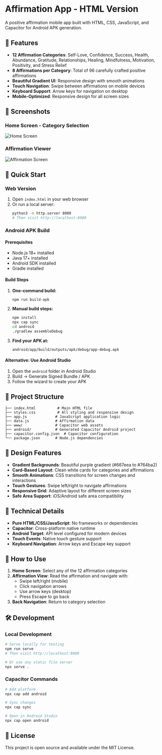 # Affirmation App - HTML Version

A positive affirmation mobile app built with HTML, CSS, JavaScript, and Capacitor for Android APK generation.

## 🌟 Features

- **12 Affirmation Categories**: Self-Love, Confidence, Success, Health, Abundance, Gratitude, Relationships, Healing, Mindfulness, Motivation, Positivity, and Stress Relief
- **8 Affirmations per Category**: Total of 96 carefully crafted positive affirmations
- **Beautiful Gradient UI**: Responsive design with smooth animations
- **Touch Navigation**: Swipe between affirmations on mobile devices
- **Keyboard Support**: Arrow keys for navigation on desktop
- **Mobile-Optimized**: Responsive design for all screen sizes

## 📱 Screenshots

### Home Screen - Category Selection
![Home Screen](https://github.com/user-attachments/assets/fb6b73f9-abcc-43a9-b83c-d4b30ca05992)

### Affirmation Viewer
![Affirmation Screen](https://github.com/user-attachments/assets/4cf5f356-2119-4568-8189-c066d52bbe5f)

## 🚀 Quick Start

### Web Version
1. Open `index.html` in your web browser
2. Or run a local server:
   ```bash
   python3 -m http.server 8080
   # Then visit http://localhost:8080
   ```

### Android APK Build

#### Prerequisites
- Node.js 18+ installed
- Java 17+ installed
- Android SDK installed
- Gradle installed

#### Build Steps
1. **One-command build:**
   ```bash
   npm run build-apk
   ```

2. **Manual build steps:**
   ```bash
   npm install
   npx cap sync
   cd android
   ./gradlew assembleDebug
   ```

3. **Find your APK at:**
   ```
   android/app/build/outputs/apk/debug/app-debug.apk
   ```

#### Alternative: Use Android Studio
1. Open the `android` folder in Android Studio
2. Build → Generate Signed Bundle / APK
3. Follow the wizard to create your APK

## 📁 Project Structure

```
├── index.html          # Main HTML file
├── styles.css          # All styling and responsive design
├── app.js             # JavaScript application logic
├── data.js            # Affirmation data
├── www/               # Capacitor web assets
├── android/           # Generated Capacitor Android project
├── capacitor.config.json  # Capacitor configuration
└── package.json       # Node.js dependencies
```

## 🎨 Design Features

- **Gradient Backgrounds**: Beautiful purple gradient (#667eea to #764ba2)
- **Card-Based Layout**: Clean white cards for categories and affirmations
- **Smooth Animations**: CSS transitions for screen changes and interactions
- **Touch Gestures**: Swipe left/right to navigate affirmations
- **Responsive Grid**: Adaptive layout for different screen sizes
- **Safe Area Support**: iOS/Android safe area compatibility

## 🔧 Technical Details

- **Pure HTML/CSS/JavaScript**: No frameworks or dependencies
- **Capacitor**: Cross-platform native runtime
- **Android Target**: API level configured for modern devices
- **Touch Events**: Native touch gesture support
- **Keyboard Navigation**: Arrow keys and Escape key support

## 📱 How to Use

1. **Home Screen**: Select any of the 12 affirmation categories
2. **Affirmation View**: Read the affirmation and navigate with:
   - Swipe left/right (mobile)
   - Click navigation arrows
   - Use arrow keys (desktop)
   - Press Escape to go back
3. **Back Navigation**: Return to category selection

## 🛠️ Development

### Local Development
```bash
# Serve locally for testing
npm run serve
# Then visit http://localhost:8080

# Or use any static file server
npx serve .
```

### Capacitor Commands
```bash
# Add platform
npx cap add android

# Sync changes
npx cap sync

# Open in Android Studio
npx cap open android
```

## 📝 License

This project is open source and available under the MIT License.